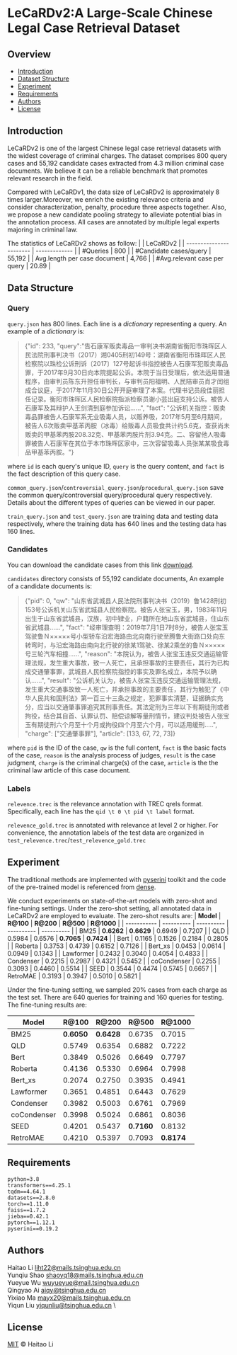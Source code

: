 <!--
 * @Author: lihaitao
 * @Date: 2023-02-28 23:34:00
 * @LastEditors: Do not edit
 * @LastEditTime: 2023-03-02 15:45:21
 * @FilePath: /LeCaRD2.0/LeCaRDv2/README.md
-->
# LeCaRDv2:A Large-Scale Chinese Legal Case Retrieval Dataset

## Overview

- [Introduction](#introduction)
- [Dataset Structure](#dataset-structure)
- [Experiment](#experiment)
- [Requirements](#requirements)
- [Authors](#authors)
- [License](#license)

## Introduction
LeCaRDv2 is one of the largest Chinese legal case retrieval datasets with the widest coverage of criminal charges. The dataset comprises 800 query cases and 55,192 candidate cases extracted from 4.3 million criminal case documents. We believe it can be a reliable benchmark that promotes relevant research in the field.

Compared with LeCaRDv1, the data size of LeCaRDv2 is approximately 8 times larger.Moreover, we enrich the existing relevance criteria and consider characterization, penalty, procedure three aspects together. Also, we propose a new candidate pooling strategy to alleviate potential bias in the annotation process. All cases are annotated by multiple legal experts majoring in criminal law.

The statistics of LeCaRDv2 shows as follow:
|                         | LeCaRDv2      | 
| ----------------------- | ------------- |
| #Queries                  | 800       |
| #Candidate cases/query                  | 55,192    | 
| Avg.length per case document           | 4,766    | 
| #Avg.relevant case per query           | 20.89       | 


## Data Structure

### Query
`query.json` has 800 lines. Each line is a *dictionary* representing a query. An example of a *dictionary* is:

> {"id": 233, "query":"告石康军贩卖毒品一审判决书湖南省衡阳市珠晖区人民法院刑事判决书（2017）湘0405刑初149号：湖南省衡阳市珠晖区人民检察院以珠检公诉刑诉〔2017〕127号起诉书指控被告人石康军犯贩卖毒品罪，于2017年9月30日向本院提起公诉。本院于当日受理后，依法适用普通程序，由审判员陈东升担任审判长，与审判员阳福明、人民陪审员肖才闰组成合议庭，于2017年11月30日公开开庭审理了本案。代理书记员段佳丽担任记录。衡阳市珠晖区人民检察院指派检察员谢小芸出庭支持公诉。被告人石康军及其辩护人王剑清到庭参加诉讼......", "fact": "公诉机关指控：贩卖毒品罪被告人石康军系无业吸毒人员，以贩养吸，2017年5月至6月期间，被告人6次贩卖甲基苯丙胺（冰毒）给贩毒人员吸食共计约5.6克，查获尚未贩卖的甲基苯丙胺208.32克、甲基苯丙胺片剂3.94克。二、容留他人吸毒罪被告人石康军在其位于本市珠晖区家中，三次容留吸毒人员张某某吸食毒品甲基苯丙胺。"}

where `id` is each query's unique ID, `query` is the query content, and `fact` is the fact description of this query case.

`common_query.json`/`controversial_query.json`/`procedural_query.json` save the common query/controversial query/procedural query respectively. Details about the different types of queries can be viewed in our paper.

`train_query.json` and `test_query.json` are training data and testing data respectively, where the training data has 640 lines and the testing data has 160 lines.

### Candidates
You can download the candidate cases from this link [download](https://drive.google.com/file/d/1CqQ0ID5_9-qxaZm9TGLh38dVhLfYnl_C/view?usp=share_link).

`candidates` directory consists of 55,192 candidate documents, An example of a candidate documents is:

> {"pid": 0, "qw": "山东省武城县人民法院刑事判决书（2019）鲁1428刑初153号公诉机关山东省武城县人民检察院。被告人张宝玉，男，1983年11月出生于山东省武城县，汉族，初中肄业，户籍所在地山东省武城县，住山东省武城县......", "fact": "经审理查明：2019年7月1日7时8分，被告人张宝玉驾驶鲁Ｎ×××××号小型轿车沿宏海路由北向南行驶至腾鲁大街路口处向东转弯时，与沿宏海路由南向北行驶的徐某1驾驶、徐某2乘坐的鲁Ｎ×××××号三轮汽车相撞......", "reason": "本院认为，被告人张宝玉违反交通运输管理法规，发生重大事故，致一人死亡，且承担事故的主要责任，其行为已构成交通肇事罪，武城县人民检察院指控的事实及罪名成立，本院予以确认......", "result": "公诉机关认为，被告人张宝玉违反交通运输管理法规，发生重大交通事故致一人死亡，并承担事故的主要责任，其行为触犯了《中华人民共和国刑法》第一百三十三条之规定，犯罪事实清楚，证据确实充分，应当以交通肇事罪追究其刑事责任。其法定刑为三年以下有期徒刑或者拘役，结合其自首、认罪认罚、赔偿谅解等量刑情节，建议判处被告人张宝玉有期徒刑六个月至十个月或拘役四个月至六个月，可以适用缓刑.....", "charge": ["交通肇事罪"], "article": [133, 67, 72, 73]}

where `pid` is the ID of the case, `qw` is the full content,  `fact` is the basic facts of the case, `reason` is the analysis process of judges, `result` is the case judgment, `charge` is the criminal charge(s) of the case, `article` is the the criminal law article of this case document.

### Labels
`relevence.trec` is the relevance annotation with TREC qrels format. Specifically, each line has the `qid \t 0 \t pid \t label` format.

`relevence_gold.trec` is annotated with relevance at level 2 or higher. For convenience, the annotation labels of the test data are organized in `test_relevence.trec`/`test_relevence_gold.trec` 

## Experiment
The traditional methods are implemented with [pyserini](https://github.com/castorini/pyserini) toolkit and the code of the pre-trained model is referenced from [dense](https://github.com/luyug/Dense).

We conduct experiments on state-of-the-art models with zero-shot and fine-tuning settings. Under the zero-shot setting, all annotated data in LeCaRDv2 are employed to evaluate. The zero-shot results are:
| **Model**   | **R@100**  | **R@200**  | **R@500**  | **R@1000** |
| ----------- | ---------- | ---------- | ---------- | ---------- |
| BM25        | **0.6262** | **0.6629** | 0.6949     | 0.7207     |
| QLD         | 0.5984     | 0.6576     | **0.7065** | **0.7424** |
| Bert        | 0.1165     | 0.1526     | 0.2184     | 0.2805     |
| Roberta     | 0.3753     | 0.4739     | 0.6152     | 0.7126     |
| Bert_xs     | 0.0453     | 0.0614     | 0.0949     | 0.1343     |
| Lawformer   | 0.2432     | 0.3040     | 0.4054     | 0.4833     |
| Condenser   | 0.2215     | 0.2987     | 0.4321     | 0.5452     |
| coCondenser | 0.2255     | 0.3093     | 0.4460     | 0.5514     |
| SEED        | 0.3544     | 0.4474     | 0.5745     | 0.6657     |
| RetroMAE    | 0.3193     | 0.3947     | 0.5010     | 0.5821     |


Under the fine-tuning setting, we sampled 20% cases from each charge as the test set. There are 640 queries for training and 160 queries for testing.  The fine-tuning results are:


| **Model**   | **R@100**  | **R@200**  | **R@500**  | **R@1000** |
| ----------- | ---------- | ---------- | ---------- | ---------- |
| BM25        | **0.6050** | **0.6428** | 0.6735     | 0.7015     |
| QLD         | 0.5749     | 0.6354     | 0.6882 | 0.7222 |
| Bert        | 0.3849     | 0.5026     | 0.6649     | 0.7797     |
| Roberta     | 0.4136     | 0.5330     | 0.6964     | 0.7998     |
| Bert_xs     | 0.2074     | 0.2750     | 0.3935     | 0.4941     |
| Lawformer   | 0.3651     | 0.4851     | 0.6443     | 0.7629     |
| Condenser   | 0.3982     | 0.5003     | 0.6761     | 0.7969     |
| coCondenser | 0.3998     | 0.5024     | 0.6861     | 0.8036     |
| SEED        | 0.4201     | 0.5437     | **0.7160** | 0.8132     |
| RetroMAE    | 0.4210     | 0.5397     | 0.7093     | **0.8174** |

<!-- ## Evaluation -->



## Requirements

```
python=3.8
transformers==4.25.1
tqdm==4.64.1
datasets==2.8.0
torch==1.11.0
faiss==1.7.2
jieba==0.42.1
pytorch==1.12.1
pyserini==0.19.2
```

## Authors
Haitao Li liht22@mails.tsinghua.edu.cn \
Yunqiu Shao  shaoyq18@mails.tsinghua.edu.cn \
Yueyue Wu wuyueyue@mail.tsinghua.edu.cn \
Qingyao Ai aiqy@tsinghua.edu.cn \
Yixiao Ma mayx20@mails.tsinghua.edu.cn \
Yiqun Liu yiqunliu@tsinghua.edu.cn \

## License
[MIT](LICENSE) © Haitao Li
